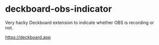 # deckboard-obs-indicator
Very hacky Deckboard extension to indicate whether OBS is recording or not.

https://deckboard.app

